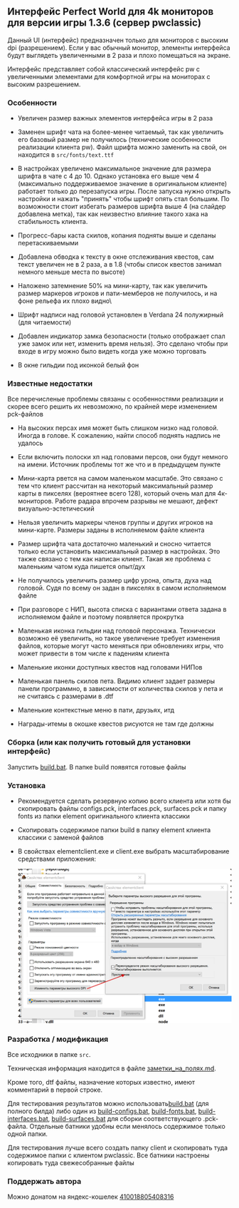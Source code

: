 ## Интерфейс Perfect World для 4k мониторов для версии игры 1.3.6 (сервер pwclassic)

Данный UI (интерфейс) предназначен только для мониторов с высоким dpi (разрешением).
Если у вас обычный монитор, элементы интерфейса будут выглядеть увеличенными в 
2 раза и плохо помещаться на экране.

Интерфейс представляет собой классический интерфейс pw с увеличенными элементами
для комфортной игры на мониторах с высоким разрешением.

### Особенности
    
  * Увеличен размер важных элементов интерфейса игры в 2 раза
      
  * Заменен шрифт чата на более-менее читаемый, так как увеличить его базовый размер
    не получилось (технические особенности реализации клиента pw). Файл шрифта можно
    заменить на свой, он находится в `src/fonts/text.ttf`
      
  * В настройках увеличено максимальное значение для размера шрифта в чате с 4 до 10.
    Однако установка его выше чем 4 (максимально поддерживаемое значение в
    оригинальном клиенте) работает только до перезапуска игры. После запуска нужно
    открыть настройки и нажать "принять" чтобы шрифт опять стал большим. По возможности
    стоит избегать размеров шрифта выше 4 (на слайдер добавлена метка), так как неизвестно
    влияние такого хака на стабильность клиента.

  * Прогресс-бары каста скилов, копания подняты выше и сделаны перетаскиваемыми

  * Добавлена обводка к тексту в окне отслеживания квестов, сам текст увеличен не 
    в 2 раза, а в 1.8 (чтобы список квестов занимал немного меньше места по высоте)
    
  * Наложено затемнение 50% на мини-карту, так как увеличить размер маркеров игроков
    и пати-мемберов не получилось, и на фоне рельефа их плохо видно\
    
  * Шрифт надписи над головой установлен в Verdana 24 полужирный (для читаемости)

  * Добавлен индикатор замка безопасности (только отображает спал уже замок или нет, изменить
    время нельзя). Это сделано чтобы при входе в игру можно было видеть когда уже можно торговать
    
  * В окне гильдии под иконкой белый фон

### Известные недостатки

Все перечисленые проблемы связаны с особенностями реализации и скорее всего решить
их невозможно, по крайней мере изменением pck-файлов

  * На высоких персах имя может быть слишком низко над головой. Иногда в голове.
    К сожалению, найти способ поднять надпись не удалось
    
  * Если включить полоски хп над головами персов, они будут немного на имени.
    Источник проблемы тот же что и в предыдущем пункте

  * Мини-карта рвется на самом маленьком масштабе. Это связано с тем что клиент 
    рассчитан на некоторый максимальный размер карты в пикселях (вероятнее 
    всего 128), который очень мал для 4к-мониторов. Работе радара впрочем
    разрывы не мешают, дефект визуально-эстетический
    
  * Нельзя увеличить маркеры членов группы и других игроков на мини-карте. Размеры
  заданы в исполняемом файле клиента
    
  * Размер шрифта чата достаточно маленький и сносно читается только если установить 
    максимальный размер в настройках. Это также связано с тем как написан клиент. 
    Такая же проблема с маленьким чатом куда пишется опыт/дух
    
  * Не получилось увеличить размер цифр урона, опыта, духа над головой. Судя по всему 
    он задан в пикселях в самом исполняемом файле 
    
  * При разговоре с НИП, высота списка с вариантами ответа задана в исполняемом 
    файле и поэтому появляется прокрутка
    
  * Маленькая иконка гильдии над головой персонажа. Технически возможно её увеличить,
    но такое увеличение требует изменения файлов, которые могут часто меняться
    при обновлениях игры, что может привести в том числе к падениям клиента
    
  * Маленькие иконки доступных квестов над головами НИПов

  * Маленькая панель скилов пета. Видимо клиент задает размеры панели программно,
  в зависимости от количества скилов у пета и не считаясь с размерами в .dtf
    
  * Маленькие контекстные меню в пати, друзьях, итд

  * Награды-итемы в окошке квестов рисуются не там где должны
    
  

### Сборка (или как получить готовый для установки интерфейс)

Запустить [build.bat](build.bat). В папке build появятся готовые файлы

### Установка

  * Рекомендуется сделать резервную копию всего клиента или хотя бы скопировать файлы 
    configs.pck, interfaces.pck, surfaces.pck и папку fonts из папки element оригинального 
    клиента классики
    
  * Скопировать содержимое папки build в папку element клиента классики с заменой файлов

  * В свойствах elementclient.exe и client.exe выбрать масштабирование средствами 
    приложения:
    
    ![screenshot](dpi_instr.png)

### Разработка / модификация

Все исходники в папке `src`.

Техническая информация находится в файле [заметки_на_полях.md](заметки_на_полях.md).

Кроме того, dtf файлы, назначение которых известно, имеют комментарий в первой строке.

Для тестирования результатов можно использовать[build.bat](build.bat) (для 
полного билда) либо один из [build-configs.bat](build-configs.bat), 
[build-fonts.bat](build-fonts.bat), [build-interfaces.bat](build-interfaces.bat), 
[build-surfaces.bat](build-surfaces.bat) для сборки соответствующего .pck-файла.
Отдельные батники удобны если менялось содержимое только одной папки.

Для тестирования лучше всего создать папку client и скопировать туда содержимое 
папки с клиентом pwclassic. Все батники настроены копировать туда свежесобранные 
файлы

### Поддержать автора

Можно донатом на яндекс-кошелек 
[410018805408316](https://yoomoney.ru/to/410018805408316)